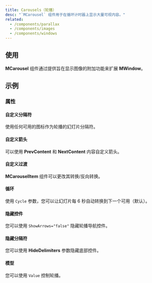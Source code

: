 ```yaml
---
title: Carousels（轮播）
desc: "`MCarousel` 组件用于在循环计时器上显示大量可视内容。"
related:
  - /components/parallax
  - /components/images
  - /components/windows
---
```


## 使用

**MCarousel** 组件通过提供旨在显示图像的附加功能来扩展 **MWindow**。

<carousels-usage></carousels-usage>

## 示例

### 属性

#### 自定义分隔符

使用任何可用的图标作为轮播的幻灯片分隔符。

<masa-example file="Examples.carousels.CustomDelimiters"></masa-example>

#### 自定义箭头

可以使用 **PrevContent** 和 **NextContent** 内容自定义箭头。

<masa-example file="Examples.carousels.CustomizedArrows"></masa-example>

#### 自定义过渡

**MCarouselItem** 组件可以更改其转换/反向转换。

<masa-example file="Examples.carousels.CustomTransition"></masa-example>

#### 循环

使用 `Cycle` 参数，您可以让幻灯片每 6 秒自动转换到下一个可用（默认）。

<masa-example file="Examples.carousels.Cycle"></masa-example>

#### 隐藏控件

您可以使用 `ShowArrows="false"` 隐藏轮播导航控件。

<masa-example file="Examples.carousels.HideControls"></masa-example>

#### 隐藏分隔符

您可以使用 **HideDelimiters** 参数隐藏底部控件。

<masa-example file="Examples.carousels.HideDelimiters"></masa-example>

#### 模型

您可以使用 `Value` 控制轮播。

<masa-example file="Examples.carousels.Model"></masa-example>
